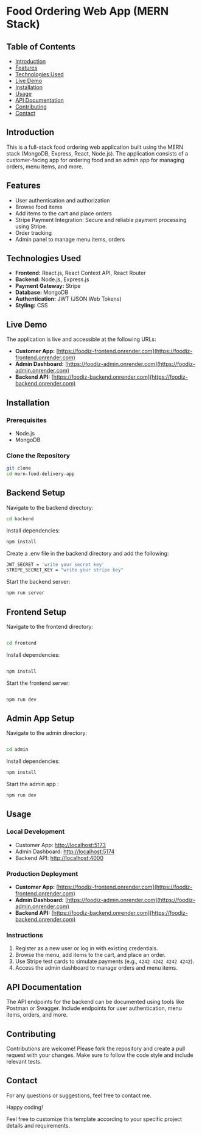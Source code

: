 # Food Ordering Web App (MERN Stack)

## Table of Contents
- [Introduction](#introduction)
- [Features](#features)
- [Technologies Used](#technologies-used)
- [Live Demo](#live-demo)
- [Installation](#installation)
- [Usage](#usage)
- [API Documentation](#api-documentation)
- [Contributing](#contributing)
- [Contact](#contact)

## Introduction
This is a full-stack food ordering web application built using the MERN stack (MongoDB, Express, React, Node.js). The application consists of a customer-facing app for ordering food and an admin app for managing orders, menu items, and more.

## Features
- User authentication and authorization
- Browse food items
- Add items to the cart and place orders
- Stripe Payment Integration: Secure and reliable payment processing using Stripe.
- Order tracking
- Admin panel to manage menu items, orders

## Technologies Used
- **Frontend:** React.js, React Context API, React Router
- **Backend:** Node.js, Express.js
- **Payment Gateway:** Stripe
- **Database:** MongoDB
- **Authentication:** JWT (JSON Web Tokens)
- **Styling:** CSS

## Live Demo
The application is live and accessible at the following URLs:

- **Customer App:** [https://foodiz-frontend.onrender.com](https://foodiz-frontend.onrender.com)
- **Admin Dashboard:** [https://foodiz-admin.onrender.com](https://foodiz-admin.onrender.com)
- **Backend API:** [https://foodiz-backend.onrender.com](https://foodiz-backend.onrender.com)

## Installation
### Prerequisites
- Node.js
- MongoDB

### Clone the Repository
```sh
git clone 
cd mern-food-delivery-app
```

## Backend Setup
Navigate to the backend directory:

```sh
cd backend

```
Install dependencies:

```sh
npm install
```

Create a .env file in the backend directory and add the following:

```sh
JWT_SECRET = 'write your secret key'
STRIPE_SECRET_KEY = "write your stripe key"
```

Start the backend server:

```sh
npm run server
```
## Frontend Setup
Navigate to the frontend directory:

```sh

cd frontend
```

Install dependencies:
```sh

npm install
```

Start the frontend server:
```sh

npm run dev
```

## Admin App Setup

Navigate to the admin directory:
```sh

cd admin
```

Install dependencies:

```sh
npm install
```

Start the admin app :
```sh
npm run dev
```

## Usage

### Local Development
- Customer App: [http://localhost:5173](http://localhost:5173)
- Admin Dashboard: [http://localhost:5174](http://localhost:5174)
- Backend API: [http://localhost:4000](http://localhost:4000)

### Production Deployment
- **Customer App:** [https://foodiz-frontend.onrender.com](https://foodiz-frontend.onrender.com)
- **Admin Dashboard:** [https://foodiz-admin.onrender.com](https://foodiz-admin.onrender.com)
- **Backend API:** [https://foodiz-backend.onrender.com](https://foodiz-backend.onrender.com)

### Instructions
1. Register as a new user or log in with existing credentials.
2. Browse the menu, add items to the cart, and place an order.
3. Use Stripe test cards to simulate payments (e.g., `4242 4242 4242 4242`).
4. Access the admin dashboard to manage orders and menu items.

## API Documentation
The API endpoints for the backend can be documented using tools like Postman or Swagger. Include endpoints for user authentication, menu items, orders, and more.

## Contributing
Contributions are welcome! Please fork the repository and create a pull request with your changes. Make sure to follow the code style and include relevant tests.

## Contact
For any questions or suggestions, feel free to contact me.

Happy coding!

Feel free to customize this template according to your specific project details and requirements.